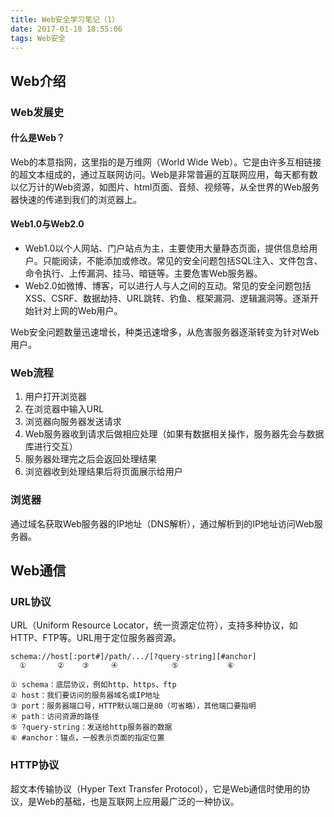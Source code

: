 ```yaml
---
title: Web安全学习笔记（1）
date: 2017-01-18 18:55:06
tags: Web安全
---
```


## Web介绍

### Web发展史

#### 什么是Web？

Web的本意指网，这里指的是万维网（World Wide Web）。它是由许多互相链接的超文本组成的，通过互联网访问。Web是非常普遍的互联网应用，每天都有数以亿万计的Web资源，如图片、html页面、音频、视频等，从全世界的Web服务器快速的传递到我们的浏览器上。

#### Web1.0与Web2.0

* Web1.0以个人网站、门户站点为主，主要使用大量静态页面，提供信息给用户。只能阅读，不能添加或修改。常见的安全问题包括SQL注入、文件包含、命令执行、上传漏洞、挂马、暗链等。主要危害Web服务器。
* Web2.0如微博、博客，可以进行人与人之间的互动。常见的安全问题包括XSS、CSRF、数据劫持、URL跳转、钓鱼、框架漏洞、逻辑漏洞等。逐渐开始针对上网的Web用户。

Web安全问题数量迅速增长，种类迅速增多，从危害服务器逐渐转变为针对Web用户。

### Web流程

1. 用户打开浏览器
2. 在浏览器中输入URL
3. 浏览器向服务器发送请求
4. Web服务器收到请求后做相应处理（如果有数据相关操作，服务器先会与数据库进行交互）
5. 服务器处理完之后会返回处理结果
6. 浏览器收到处理结果后将页面展示给用户

### 浏览器

通过域名获取Web服务器的IP地址（DNS解析），通过解析到的IP地址访问Web服务器。

## Web通信

### URL协议

URL（Uniform Resource Locator，统一资源定位符），支持多种协议，如HTTP、FTP等。URL用于定位服务器资源。

```
schema://host[:port#]/path/.../[?query-string][#anchor]
  ①       ②    ③     ④            ⑤           ⑥
  
① schema：底层协议，例如http、https、ftp
② host：我们要访问的服务器域名或IP地址
③ port：服务器端口号，HTTP默认端口是80（可省略），其他端口要指明
④ path：访问资源的路径
⑤ ?query-string：发送给http服务器的数据
⑥ #anchor：锚点，一般表示页面的指定位置
```

### HTTP协议

超文本传输协议（Hyper Text Transfer Protocol），它是Web通信时使用的协议，是Web的基础，也是互联网上应用最广泛的一种协议。